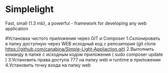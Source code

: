 # Simplelight
Fast,  small (1.3 mb), a  powerful - framework for developing any web application

#Установка чистого приложения через GIT и Composer
1.Склонировать в папку доступную через WEB исходный код c репозитория (git clone https://github.com/canabina/Simple-Light-Appliaction.git)
2.Выполнить команду в папке с исходным кодом приложения ( sudo composer update )
3.Установить права доступа 777 на папку web и runtime в приложении
4.Установить точку входа на папку web

